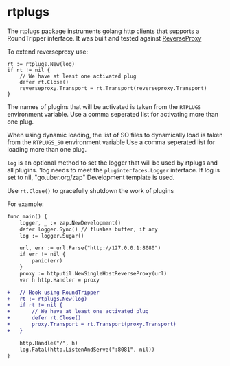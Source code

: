 # rtplugs

The rtplugs package instruments golang http clients that supports a RoundTripper interface.
It was built and tested against [ReverseProxy](https://pkg.go.dev/net/http/httputil#ReverseProxy)

To extend reverseproxy use:
```
rt := rtplugs.New(log)  
if rt != nil {  
    // We have at least one activated plug
    defer rt.Close()
    reverseproxy.Transport = rt.Transport(reverseproxy.Transport)
}
```  
The names of plugins that will be activated is taken from the `RTPLUGS` environment variable. 
Use a comma seperated list for activating more than one plug.

When using dynamic loading, 
the list of SO files to dynamically load is taken from the `RTPLUGS_SO` environment variable
Use a comma seperated list for loading more than one plug.




`log` is an optional method to set the logger that will be used by 
rtplugs and all plugins. 'log needs to meet the `pluginterfaces.Logger` interface.
If log is set to nil, "go.uber.org/zap" Development template is used.

Use `rt.Close()` to gracefully shutdown the work of plugins

For example:
```diff
func main() {
	logger, _ := zap.NewDevelopment()
	defer logger.Sync() // flushes buffer, if any
	log := logger.Sugar()

	url, err := url.Parse("http://127.0.0.1:8080")
	if err != nil {
		panic(err)
	}
	proxy := httputil.NewSingleHostReverseProxy(url)
	var h http.Handler = proxy

+	// Hook using RoundTripper
+	rt := rtplugs.New(log)
+	if rt != nil {
+		// We have at least one activated plug
+		defer rt.Close()
+		proxy.Transport = rt.Transport(proxy.Transport)
+	}

	http.Handle("/", h)
	log.Fatal(http.ListenAndServe(":8081", nil))
}
```  
